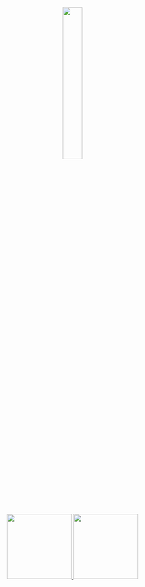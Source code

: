 <div align="center">
  <img src="https://i.giphy.com/media/h408T6Y5GfmXBKW62l/giphy.webp" width="30%">

</div>
<div align="center">
  <a href="https://github.com/matheus-42">
    <img height="150em" src="https://github-readme-stats.vercel.app/api?username=matheus-42&count_private=true&include_all_commits=true&show_icons=true&theme=highcontrast&hide_border=false&show_owner=true"/>
    <img height="150em" src="https://github-readme-stats.vercel.app/api/top-langs/?username=matheus-42&theme=highcontrast&hide_border=false&&layout=compact"/>
  </a>
</div>




<!--
**matheus-42/matheus-42** is a ✨ _special_ ✨ repository because its `README.md` (this file) appears on your GitHub profile.

Here are some ideas to get you started:

- 🔭 I’m currently working on ...
- 🌱 I’m currently learning ...
- 👯 I’m looking to collaborate on ...
- 🤔 I’m looking for help with ...
- 💬 Ask me about ...
- 📫 How to reach me: ...
- 😄 Pronouns: ...
- ⚡ Fun fact: ...
-->
